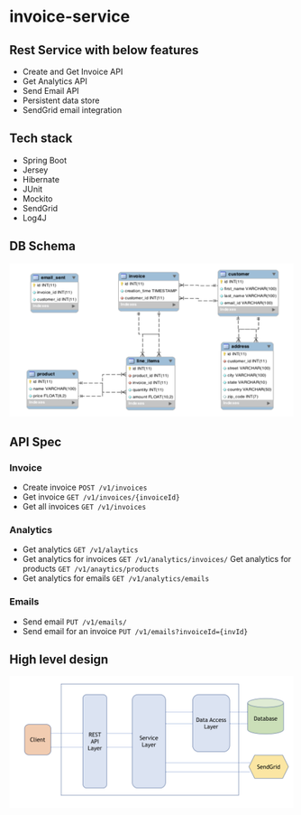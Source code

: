 # invoice-service

## Rest Service with below features
- Create and Get Invoice API
- Get Analytics API
- Send Email API
- Persistent data store
- SendGrid email integration 

## Tech stack
- Spring Boot
- Jersey
- Hibernate
- JUnit
- Mockito
- SendGrid
- Log4J

## DB Schema

![DB schema](/images/dbschema.png)

## API Spec
### Invoice
- Create invoice `POST /v1/invoices`
- Get invoice `GET /v1/invoices/{invoiceId}`
- Get all invoices `GET /v1/invoices`
### Analytics
- Get analytics `GET /v1/alaytics`
- Get analytics for invoices `GET /v1/analytics/invoices/`
Get analytics for products 	`GET /v1/anaytics/products`
- Get analytics for emails 	`GET /v1/analytics/emails`
### Emails
- Send email `PUT /v1/emails/`
- Send email for an invoice `PUT /v1/emails?invoiceId={invId}`

## High level design
![Architecture](/images/service-design.png)

